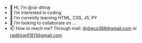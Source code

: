 - 👋 Hi, I’m @rai-dhiraj
- 👀 I’m interested in coding
- 🌱 I’m currently learning HTML, CSS, JS, PY
- 💞️ I’m looking to collaborate on ...
- 📫 How to reach me? Through mail: @dreco388@gmail.com or raidhiraj41811@gmail.com

<!---
rai-dhiraj/rai-dhiraj is a ✨ special ✨ repository because its `README.md` (this file) appears on your GitHub profile.
You can click the Preview link to take a look at your changes.
--->
